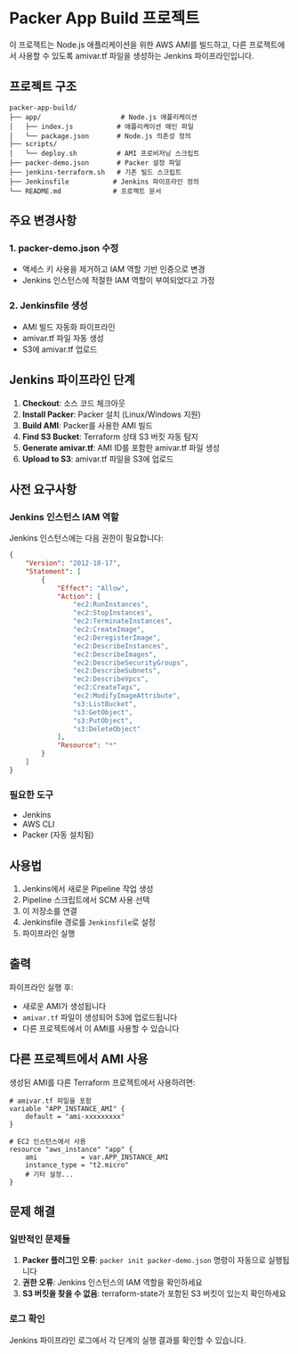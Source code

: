 # Packer App Build 프로젝트

이 프로젝트는 Node.js 애플리케이션을 위한 AWS AMI를 빌드하고, 다른 프로젝트에서 사용할 수 있도록 amivar.tf 파일을 생성하는 Jenkins 파이프라인입니다.

## 프로젝트 구조

```
packer-app-build/
├── app/                    # Node.js 애플리케이션
│   ├── index.js           # 애플리케이션 메인 파일
│   └── package.json       # Node.js 의존성 정의
├── scripts/
│   └── deploy.sh          # AMI 프로비저닝 스크립트
├── packer-demo.json       # Packer 설정 파일
├── jenkins-terraform.sh   # 기존 빌드 스크립트
├── Jenkinsfile           # Jenkins 파이프라인 정의
└── README.md             # 프로젝트 문서
```

## 주요 변경사항

### 1. packer-demo.json 수정
- 액세스 키 사용을 제거하고 IAM 역할 기반 인증으로 변경
- Jenkins 인스턴스에 적절한 IAM 역할이 부여되었다고 가정

### 2. Jenkinsfile 생성
- AMI 빌드 자동화 파이프라인
- amivar.tf 파일 자동 생성
- S3에 amivar.tf 업로드

## Jenkins 파이프라인 단계

1. **Checkout**: 소스 코드 체크아웃
2. **Install Packer**: Packer 설치 (Linux/Windows 지원)
3. **Build AMI**: Packer를 사용한 AMI 빌드
4. **Find S3 Bucket**: Terraform 상태 S3 버킷 자동 탐지
5. **Generate amivar.tf**: AMI ID를 포함한 amivar.tf 파일 생성
6. **Upload to S3**: amivar.tf 파일을 S3에 업로드

## 사전 요구사항

### Jenkins 인스턴스 IAM 역할
Jenkins 인스턴스에는 다음 권한이 필요합니다:

```json
{
    "Version": "2012-10-17",
    "Statement": [
        {
            "Effect": "Allow",
            "Action": [
                "ec2:RunInstances",
                "ec2:StopInstances",
                "ec2:TerminateInstances",
                "ec2:CreateImage",
                "ec2:DeregisterImage",
                "ec2:DescribeInstances",
                "ec2:DescribeImages",
                "ec2:DescribeSecurityGroups",
                "ec2:DescribeSubnets",
                "ec2:DescribeVpcs",
                "ec2:CreateTags",
                "ec2:ModifyImageAttribute",
                "s3:ListBucket",
                "s3:GetObject",
                "s3:PutObject",
                "s3:DeleteObject"
            ],
            "Resource": "*"
        }
    ]
}
```

### 필요한 도구
- Jenkins
- AWS CLI
- Packer (자동 설치됨)

## 사용법

1. Jenkins에서 새로운 Pipeline 작업 생성
2. Pipeline 스크립트에서 SCM 사용 선택
3. 이 저장소를 연결
4. Jenkinsfile 경로를 `Jenkinsfile`로 설정
5. 파이프라인 실행

## 출력

파이프라인 실행 후:
- 새로운 AMI가 생성됩니다
- `amivar.tf` 파일이 생성되어 S3에 업로드됩니다
- 다른 프로젝트에서 이 AMI를 사용할 수 있습니다

## 다른 프로젝트에서 AMI 사용

생성된 AMI를 다른 Terraform 프로젝트에서 사용하려면:

```hcl
# amivar.tf 파일을 포함
variable "APP_INSTANCE_AMI" {
    default = "ami-xxxxxxxxx"
}

# EC2 인스턴스에서 사용
resource "aws_instance" "app" {
    ami           = var.APP_INSTANCE_AMI
    instance_type = "t2.micro"
    # 기타 설정...
}
```

## 문제 해결

### 일반적인 문제들

1. **Packer 플러그인 오류**: `packer init packer-demo.json` 명령이 자동으로 실행됩니다
2. **권한 오류**: Jenkins 인스턴스의 IAM 역할을 확인하세요
3. **S3 버킷을 찾을 수 없음**: terraform-state가 포함된 S3 버킷이 있는지 확인하세요

### 로그 확인
Jenkins 파이프라인 로그에서 각 단계의 실행 결과를 확인할 수 있습니다. 